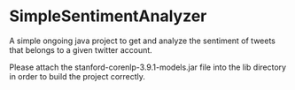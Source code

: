 # SimpleSentimentAnalyzer
A simple ongoing java project to get and analyze the sentiment of tweets that belongs to a given twitter account.

Please attach the stanford-corenlp-3.9.1-models.jar file into the lib directory in order to build the project correctly.
